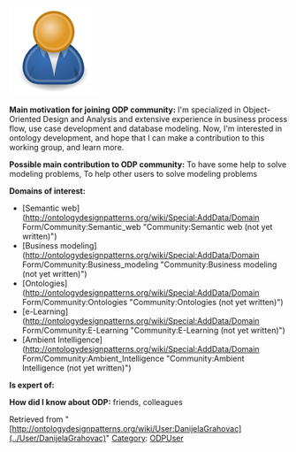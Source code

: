[![Image:ODPUser.png](../images/a/a6/ODPUser.png)](../Image/ODPUser.png "Image:ODPUser.png")




  





__Main motivation for joining ODP community:__ I'm specialized in Object-Oriented Design and Analysis and extensive experience in business process flow, use case development and database modeling. Now, I'm interested in ontology development, and hope that I can make a contribution to this working group, and learn more.


__Possible main contribution to ODP community:__ To have some help to solve modeling problems, To help other users to solve modeling problems


__Domains of interest:__



* [Semantic web](http://ontologydesignpatterns.org/wiki/Special:AddData/Domain Form/Community:Semantic_web "Community:Semantic web (not yet written)")
* [Business modeling](http://ontologydesignpatterns.org/wiki/Special:AddData/Domain Form/Community:Business_modeling "Community:Business modeling (not yet written)")
* [Ontologies](http://ontologydesignpatterns.org/wiki/Special:AddData/Domain Form/Community:Ontologies "Community:Ontologies (not yet written)")
* [e-Learning](http://ontologydesignpatterns.org/wiki/Special:AddData/Domain Form/Community:E-Learning "Community:E-Learning (not yet written)")
* [Ambient Intelligence](http://ontologydesignpatterns.org/wiki/Special:AddData/Domain Form/Community:Ambient_Intelligence "Community:Ambient Intelligence (not yet written)")


__Is expert of:__


  

__How did I know about ODP:__ friends, colleagues






Retrieved from "[http://ontologydesignpatterns.org/wiki/User:DanijelaGrahovac](../User/DanijelaGrahovac)"
 [Category](http://ontologydesignpatterns.org/wiki/Special:Categories "Special:Categories"): [ODPUser](../Category/ODPUser "Category:ODPUser")